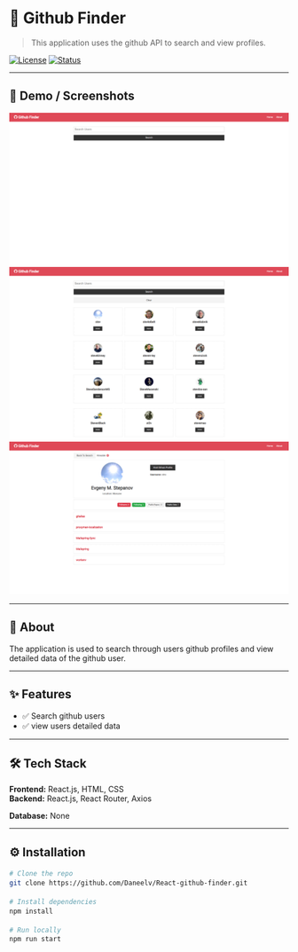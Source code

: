 # 🚀 Github Finder

> This application uses the github API to search and view profiles.

[![License](https://img.shields.io/badge/license-MIT-blue.svg)](LICENSE)
[![Status](https://img.shields.io/badge/status-repo%20only-active.svg)]()

---

## 📸 Demo / Screenshots

<p align="center">
  <img src="docs/Github Finder 1.png" alt="Github Finder 1 png" width="700">
  <img src="docs/Github Finder 2.png" alt="Github Finder 2 png" width="700">
  <img src="docs/Github Finder 3.png" alt="Github Finder 3 png" width="700">
</p>

---

## 📜 About

The application is used to search through users github profiles and view detailed data of the github user.

---

## ✨ Features

- ✅ Search github users
- ✅ view users detailed data

---

## 🛠 Tech Stack

**Frontend:** React.js, HTML, CSS  
**Backend:** React.js, React Router, Axios 

**Database:** None

---

## ⚙️ Installation

```bash
# Clone the repo
git clone https://github.com/Daneelv/React-github-finder.git

# Install dependencies
npm install

# Run locally
npm run start
```
